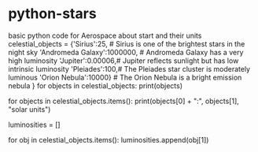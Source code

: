 # python-stars
basic python code for Aerospace about start and their units
celestial_objects = {'Sirius':25, # Sirius is one of the brightest stars in the night sky
                     'Andromeda Galaxy':1000000, # Andromeda Galaxy has a very high luminosity
                     'Jupiter':0.00006,# Jupiter reflects sunlight but has low intrinsic luminosity
                     'Pleiades':100,# The Pleiades star cluster is moderately luminous
                     'Orion Nebula':10000} # The Orion Nebula is a bright emission nebula
                    }
for objects in celestial_objects:
    print(objects)

for objects in celestial_objects.items():
    print(objects[0] + ":", objects[1], "solar units")

luminosities = []

for obj in celestial_objects.items():
    luminosities.append(obj[1])
                     
